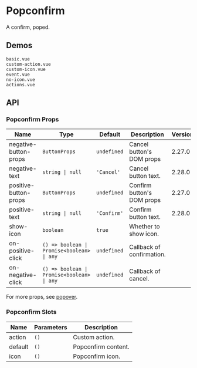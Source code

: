 # Popconfirm

A confirm, poped.

## Demos

```demo
basic.vue
custom-action.vue
custom-icon.vue
event.vue
no-icon.vue
actions.vue
```

## API

### Popconfirm Props

| Name | Type | Default | Description | Version |
| --- | --- | --- | --- | --- |
| negative-button-props | `ButtonProps` | `undefined` | Cancel button's DOM props | 2.27.0 |
| negative-text | `string \| null` | `'Cancel'` | Cancel button text. | 2.28.0 |
| positive-button-props | `ButtonProps` | `undefined` | Confirm button's DOM props | 2.27.0 |
| positive-text | `string \| null` | `'Confirm'` | Confirm button text. | 2.28.0 |
| show-icon | `boolean` | `true` | Whether to show icon. |  |
| on-positive-click | `() => boolean \| Promise<boolean> \| any` | `undefined` | Callback of confirmation. |  |
| on-negative-click | `() => boolean \| Promise<boolean> \| any` | `undefined` | Callback of cancel. |  |

For more props, see [popover](popover#Popover-Props).

### Popconfirm Slots

| Name    | Parameters | Description         |
| ------- | ---------- | ------------------- |
| action  | `()`       | Custom action.      |
| default | `()`       | Popconfirm content. |
| icon    | `()`       | Popconfirm icon.    |
